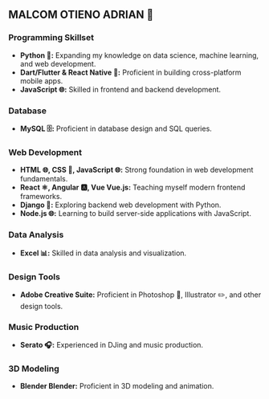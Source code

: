 ## MALCOM OTIENO ADRIAN 🏀

### Programming Skillset
* **Python 🐍:** Expanding my knowledge on data science, machine learning, and web development.
* **Dart/Flutter & React Native 📱:** Proficient in building cross-platform mobile apps.
* **JavaScript 🌐:** Skilled in frontend and backend development.

### Database
* **MySQL 🗄️:** Proficient in database design and SQL queries.

### Web Development
* **HTML 🌐, CSS 🎨, JavaScript 🌐:** Strong foundation in web development fundamentals.
* **React ⚛️, Angular 🅰️, Vue Vue.js:** Teaching myself modern frontend frameworks.
* **Django 🐘:** Exploring backend web development with Python.
* **Node.js 🌐:** Learning to build server-side applications with JavaScript.

### Data Analysis
* **Excel 📊:** Skilled in data analysis and visualization.

### Design Tools
* **Adobe Creative Suite:** Proficient in Photoshop 🎨, Illustrator ✏️, and other design tools.

### Music Production
* **Serato 🎧:** Experienced in DJing and music production.

### 3D Modeling
* **Blender Blender:** Proficient in 3D modeling and animation.

